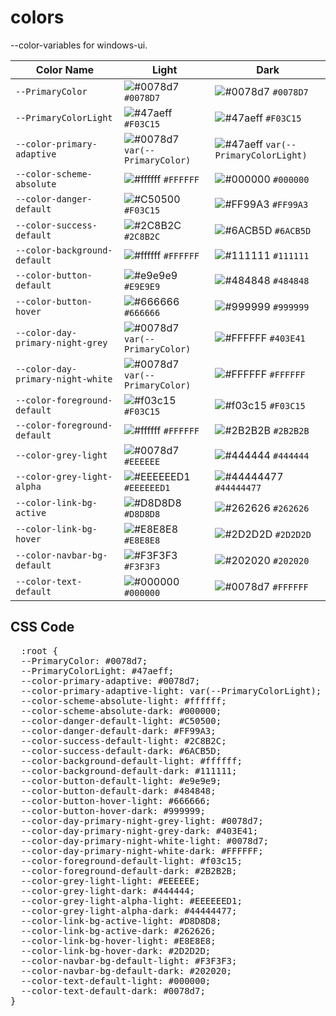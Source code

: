 # colors
--color-variables for windows-ui.


| Color Name | Light | Dark |
|---|---|---|
| `--PrimaryColor` | ![#0078d7](https://placehold.co/15x15/0078d7/0078d7.png) `#0078D7` | ![#0078d7](https://placehold.co/15x15/0078d7/0078d7.png) `#0078D7` |
| `--PrimaryColorLight` | ![#47aeff](https://placehold.co/15x15/47aeff/47aeff.png) `#F03C15` | ![#47aeff](https://placehold.co/15x15/47aeff/47aeff.png) `#F03C15` |
| `--color-primary-adaptive` | ![#0078d7](https://placehold.co/15x15/0078d7/0078d7.png) `var(--PrimaryColor)` | ![#47aeff](https://placehold.co/15x15/47aeff/47aeff.png)  `var(--PrimaryColorLight)` |
| `--color-scheme-absolute` | ![#ffffff](https://placehold.co/15x15/eeeeee/eeeeee.png) `#FFFFFF` | ![#000000](https://placehold.co/15x15/000000/000000.png) `#000000` |
| `--color-danger-default` | ![#C50500](https://placehold.co/15x15/C50500/C50500.png) `#F03C15` | ![#FF99A3](https://placehold.co/15x15/FF99A3/FF99A3.png) `#FF99A3` |
| `--color-success-default` | ![#2C8B2C](https://placehold.co/15x15/2C8B2C/2C8B2C.png) `#2C8B2C` | ![#6ACB5D](https://placehold.co/15x15/6ACB5D/6ACB5D.png) `#6ACB5D` |
| `--color-background-default` | ![#ffffff](https://placehold.co/15x15/eeeeee/eeeeee.png) `#FFFFFF` | ![#111111](https://placehold.co/15x15/111111/111111.png) `#111111` |
| `--color-button-default` | ![#e9e9e9](https://placehold.co/15x15/e9e9e9/e9e9e9.png) `#E9E9E9` | ![#484848](https://placehold.co/15x15/484848/484848.png) `#484848` |
| `--color-button-hover` | ![#666666](https://placehold.co/15x15/666666/666666.png) `#666666` | ![#999999](https://placehold.co/15x15/999999/999999.png) `#999999` |
| `--color-day-primary-night-grey` | ![#0078d7](https://placehold.co/15x15/0078d7/0078d7.png) `var(--PrimaryColor)` | ![#FFFFFF](https://placehold.co/15x15/403E41/403E41.png) `#403E41` |
| `--color-day-primary-night-white` | ![#0078d7](https://placehold.co/15x15/0078d7/0078d7.png) `var(--PrimaryColor)` | ![#FFFFFF](https://placehold.co/15x15/eeeeee/eeeeee.png) `#FFFFFF` |
| `--color-foreground-default` | ![#f03c15](https://placehold.co/15x15/f03c15/f03c15.png) `#F03C15` | ![#f03c15](https://placehold.co/15x15/f03c15/f03c15.png) `#F03C15` |
| `--color-foreground-default` | ![#ffffff](https://placehold.co/15x15/eeeeee/eeeeee.png) `#FFFFFF` | ![#2B2B2B](https://placehold.co/15x15/2B2B2B/2B2B2B.png) `#2B2B2B` |
| `--color-grey-light` | ![#0078d7](https://placehold.co/15x15/DDDDDD/DDDDDD.png) `#EEEEEE` | ![#444444](https://placehold.co/15x15/444444/444444.png) `#444444` |
| `--color-grey-light-alpha` | ![#EEEEEED1](https://placehold.co/15x15/EEEEEE/EEEEEE.png) `#EEEEEED1` | ![#44444477](https://placehold.co/15x15/444444/444444.png) `#44444477` |
| `--color-link-bg-active` | ![#D8D8D8](https://placehold.co/15x15/D8D8D8/D8D8D8.png) `#D8D8D8` | ![#262626](https://placehold.co/15x15/262626/262626.png) `#262626` |
| `--color-link-bg-hover` | ![#E8E8E8](https://placehold.co/15x15/E8E8E8/E8E8E8.png) `#E8E8E8` | ![#2D2D2D](https://placehold.co/15x15/2D2D2D/2D2D2D.png) `#2D2D2D` |
| `--color-navbar-bg-default` | ![#F3F3F3](https://placehold.co/15x15/F3F3F3/F3F3F3.png) `#F3F3F3` | ![#202020](https://placehold.co/15x15/202020/202020.png) `#202020` |
| `--color-text-default` | ![#000000](https://placehold.co/15x15/000000/000000.png) `#000000` | ![#0078d7](https://placehold.co/15x15/eeeeee/eeeeee.png) `#FFFFFF` |

## CSS Code
<pre>
  :root {
  --PrimaryColor: #0078d7;
  --PrimaryColorLight: #47aeff;
  --color-primary-adaptive: #0078d7;
  --color-primary-adaptive-light: var(--PrimaryColorLight);
  --color-scheme-absolute-light: #ffffff;
  --color-scheme-absolute-dark: #000000;
  --color-danger-default-light: #C50500;
  --color-danger-default-dark: #FF99A3;
  --color-success-default-light: #2C8B2C;
  --color-success-default-dark: #6ACB5D;
  --color-background-default-light: #ffffff;
  --color-background-default-dark: #111111;
  --color-button-default-light: #e9e9e9;
  --color-button-default-dark: #484848;
  --color-button-hover-light: #666666;
  --color-button-hover-dark: #999999;
  --color-day-primary-night-grey-light: #0078d7;
  --color-day-primary-night-grey-dark: #403E41;
  --color-day-primary-night-white-light: #0078d7;
  --color-day-primary-night-white-dark: #FFFFFF;
  --color-foreground-default-light: #f03c15;
  --color-foreground-default-dark: #2B2B2B;
  --color-grey-light-light: #EEEEEE;
  --color-grey-light-dark: #444444;
  --color-grey-light-alpha-light: #EEEEEED1;
  --color-grey-light-alpha-dark: #44444477;
  --color-link-bg-active-light: #D8D8D8;
  --color-link-bg-active-dark: #262626;
  --color-link-bg-hover-light: #E8E8E8;
  --color-link-bg-hover-dark: #2D2D2D;
  --color-navbar-bg-default-light: #F3F3F3;
  --color-navbar-bg-default-dark: #202020;
  --color-text-default-light: #000000;
  --color-text-default-dark: #0078d7;
}
</pre>
